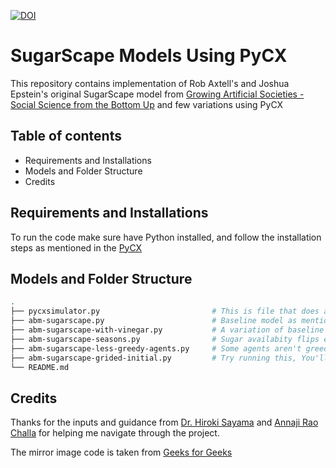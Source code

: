 [![DOI](https://zenodo.org/badge/DOI/10.5281/zenodo.10791554.svg)](https://doi.org/10.5281/zenodo.10791554)

 
# SugarScape Models Using PyCX
This repository contains implementation of Rob Axtell's and Joshua Epstein's original SugarScape model from [Growing Artificial Societies - Social Science from the Bottom Up](https://mitpress.mit.edu/9780262550253/growing-artificial-societies/) and few variations using PyCX

## Table of contents

- Requirements and Installations
- Models and Folder Structure
- Credits

## Requirements and Installations

To run the code make sure have Python installed, and follow the installation steps as mentioned in the [PyCX](https://github.com/hsayama/PyCX)


## Models and Folder Structure
```bash
.
├── pycxsimulator.py                         # This is file that does all the magic, cloned from PyCx - https://github.com/hsayama/PyCX 
├── abm-sugarscape.py                        # Baseline model as mentioned in the Chapter 1 of the book "Growing Artificial Societies Social Science from the Bottom Up"
├── abm-sugarscape-with-vinegar.py           # A variation of baseline model with agents pollute the environment with Vinegar, environment has healing capacity or depolluting capabilities, and Agents prioritixze the location with less Vinegar 40% times
├── abm-sugarscape-seasons.py                # Sugar availabity flips every 50 iterations
├── abm-sugarscape-less-greedy-agents.py     # Some agents aren't greedy for sugar, rather move to random location
├── abm-sugarscape-grided-initial.py         # Try running this, You'll see migration emerge!
└── README.md
```

## Credits

Thanks for the inputs and guidance from [Dr. Hiroki Sayama](https://github.com/hsayama) and [Annaji Rao Challa](https://github.com/Annajiraochalla) for helping me navigate through the project.

The mirror image code is taken from [Geeks for Geeks](https://www.geeksforgeeks.org/find-mirror-image-point-2-d-plane/)
